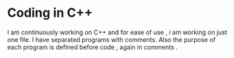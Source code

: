 # Coding in C++

I am continuously working on C++ and for ease of use , i am working on just one file. I have separated programs with comments. Also the purpose of each program is defined before code , again in comments .
